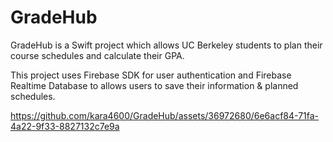 # GradeHub

GradeHub is a Swift project which allows UC Berkeley students to plan their course schedules and calculate their GPA.

This project uses Firebase SDK for user authentication and Firebase Realtime Database to allows users to save their information & planned schedules.

https://github.com/kara4600/GradeHub/assets/36972680/6e6acf84-71fa-4a22-9f33-8827132c7e9a


